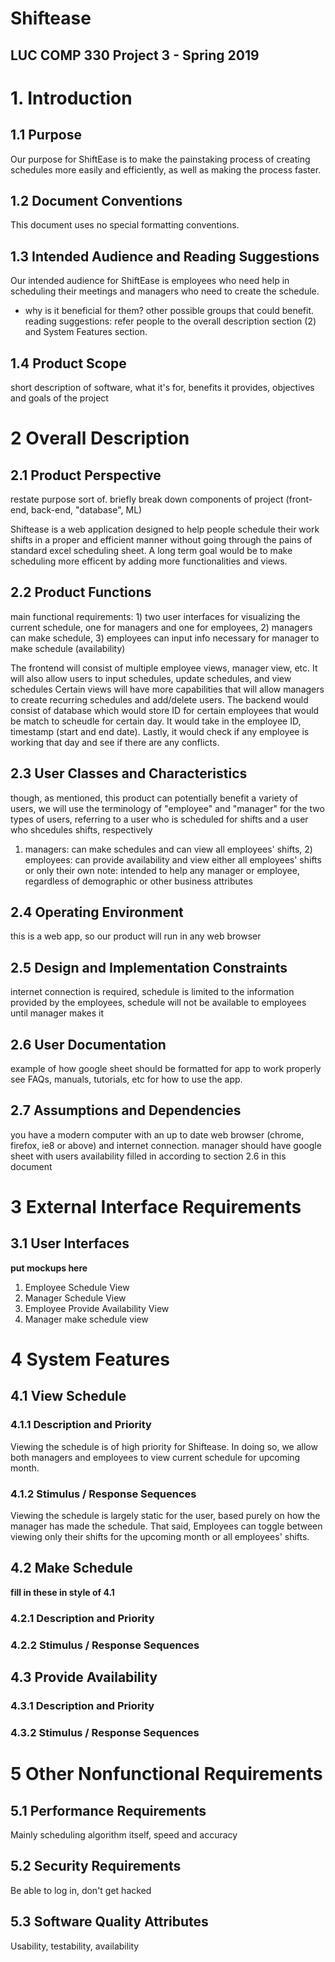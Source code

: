 ﻿# Shiftease

## LUC COMP 330 Project 3 - Spring 2019

# 1. Introduction

## 1.1 Purpose

Our purpose for ShiftEase is to make the painstaking process of creating schedules more easily and efficiently, as well as making the process faster.

## 1.2 Document Conventions

This document uses no special formatting conventions.

## 1.3 Intended Audience and Reading Suggestions

Our intended audience for ShiftEase is employees who need help in scheduling their meetings and managers who need to create the schedule.

- why is it beneficial for them? other possible groups that could benefit.
  reading suggestions: refer people to the overall description section (2) and System Features section.

## 1.4 Product Scope

short description of software, what it's for, benefits it provides, objectives and goals of the project

# 2 Overall Description

## 2.1 Product Perspective

restate purpose sort of. briefly break down components of project (front-end, back-end, "database", ML)

Shiftease is a web application designed to help people schedule their work shifts in a proper and efficient manner without going through the pains of standard excel scheduling sheet. A long term goal would be to make scheduling more efficent by adding more functionalities and views. 

## 2.2 Product Functions

main functional requirements: 1) two user interfaces for visualizing the current schedule, one for managers and one for employees, 2) managers can make schedule, 3) employees can input info necessary for manager to make schedule (availability)

The frontend will consist of multiple employee views, manager view, etc. It will also allow users to input schedules, update schedules, and view schedules Certain views will have more capabilities that will allow managers to create recurring schedules and add/delete users. The backend would consist of database which would store ID for certain employees that would be match to scheudle for certain day. It would take in the employee ID, timestamp (start and end date). Lastly, it would check if any employee is working that day and see if there are any conflicts. 

## 2.3 User Classes and Characteristics

though, as mentioned, this product can potentially benefit a variety of users, we will use the terminology of "employee" and "manager" for the two types of users, referring to a user who is scheduled for shifts and a user who shcedules shifts, respectively

1. managers: can make schedules and can view all employees' shifts, 2) employees: can provide availability and view either all employees' shifts or only their own
   note: intended to help any manager or employee, regardless of demographic or other business attributes

## 2.4 Operating Environment

this is a web app, so our product will run in any web browser

## 2.5 Design and Implementation Constraints

internet connection is required, schedule is limited to the information provided by the employees, schedule will not be available to employees until manager makes it

## 2.6 User Documentation

example of how google sheet should be formatted for app to work properly
see FAQs, manuals, tutorials, etc for how to use the app.

## 2.7 Assumptions and Dependencies

you have a modern computer with an up to date web browser (chrome, firefox, ie8 or above) and internet connection.
manager should have google sheet with users availability filled in according to section 2.6 in this document

# 3 External Interface Requirements

## 3.1 User Interfaces

**put mockups here**

1. Employee Schedule View
2. Manager Schedule View
3. Employee Provide Availability View
4. Manager make schedule view

# 4 System Features

## 4.1 View Schedule

### 4.1.1 Description and Priority

Viewing the schedule is of high priority for Shiftease. In doing so, we allow both managers and employees to view current schedule for upcoming month.

### 4.1.2 Stimulus / Response Sequences

Viewing the schedule is largely static for the user, based purely on how the manager has made the schedule. That said, Employees can toggle between viewing only their shifts for the upcoming month or all employees' shifts.

## 4.2 Make Schedule

**fill in these in style of 4.1**

### 4.2.1 Description and Priority

### 4.2.2 Stimulus / Response Sequences

## 4.3 Provide Availability

### 4.3.1 Description and Priority

### 4.3.2 Stimulus / Response Sequences

# 5 Other Nonfunctional Requirements

## 5.1 Performance Requirements

Mainly scheduling algorithm itself, speed and accuracy

## 5.2 Security Requirements

Be able to log in, don't get hacked

## 5.3 Software Quality Attributes

Usability, testability, availability
